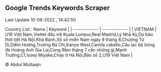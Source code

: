 

## Google Trends Keywords Scraper 
 
Last Update 10-08-2022 , 14:42:50

Country List :
 Name  | Keyword |
| ------------- | ------------- |
| VIETNAM | U16 Việt Nam,Viettel đấu với Kuala Lumpur,Real Madrid,Lý Nhã Kỳ,Dự báo thời tiết Hà Nội,Khá Bảnh,Xổ số miền Nam ngày 9 tháng 8,Chương Tử Di,Diễm Hương,Trương Bá Chi,Kanye West,Camila cabello,Câu lạc bộ bóng đá Hoàng Anh Gia Lai,Cúng Rằm tháng 7 cần những gì,Mạnh Trường,C1,Issey Miyake,Cháy ở Hà Nội,Bão số 2,U19 Việt Nam |



© Abdul Muttaqin 
